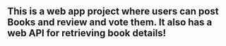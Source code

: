 ## This is a web app project where users can post Books and review and vote them. It also has a web API for retrieving book details!
